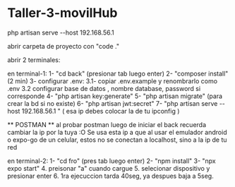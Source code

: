 # Taller-3-movilHub
   
   php artisan serve --host 192.168.56.1

   abrir carpeta de proyecto con "code ."

   abrir 2 terminales:

   en terminal-1:
     1- "cd back"   (presionar tab luego enter)
     2- "composer install" (2 min)
     3-  configurar .env:
         3.1- copiar .env.example y renombrarlo como .env
         3.2  configurar base de datos , nombre database, password si corresponde
     4- "php artisan key:generate"
     5- "php artisan migrate"  (para crear la bd si no existe)
     6- "php artisan jwt:secret"
     7- "php artisan serve --host 192.168.56.1 " ( esa ip debes colocar la de tu ipconfig )
      

   ** POSTMAN **
   al probar postman luego de iniciar el back
   recuerda cambiar la ip por la tuya :O
   Se usa esta ip a que al usar el emulador android o expo-go de un celular, estos no se conectan a localhost, sino a la ip de tu red

   
   en terminal-2:
      1- "cd fro"  (pres tab luego enter)
      2- "npm install"
      3- "npx expo start"
      4. preisonar "a" cuando cargue
      5. selecionar dispositivo y presionar enter
      6. 1ra ejecuccion tarda 40seg, ya despues baja a 5seg.

